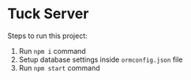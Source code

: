 # Tuck Server

Steps to run this project:

1. Run `npm i` command
2. Setup database settings inside `ormconfig.json` file
3. Run `npm start` command
